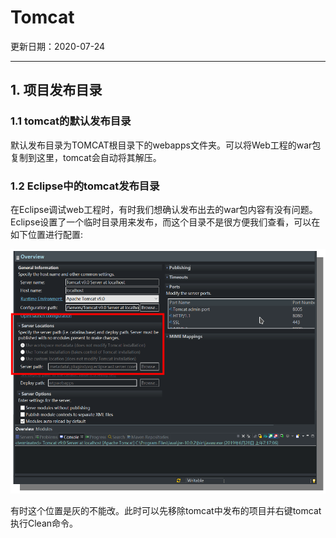 # Tomcat

更新日期：2020-07-24

-------------------------------------

## 1. 项目发布目录

### 1.1 tomcat的默认发布目录

默认发布目录为TOMCAT根目录下的webapps文件夹。可以将Web工程的war包复制到这里，tomcat会自动将其解压。

### 1.2 Eclipse中的tomcat发布目录

在Eclipse调试web工程时，有时我们想确认发布出去的war包内容有没有问题。Eclipse设置了一个临时目录用来发布，而这个目录不是很方便我们查看，可以在如下位置进行配置:

![webapps](S001.files/Screenshot_20200724_102502.png)

有时这个位置是灰的不能改。此时可以先移除tomcat中发布的项目并右键tomcat执行Clean命令。

